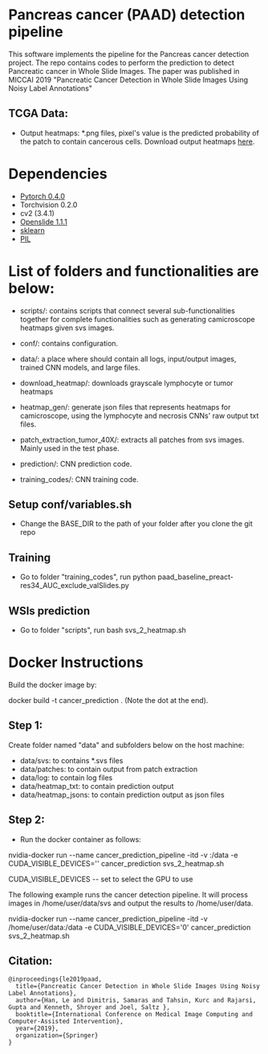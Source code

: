 # Pancreas cancer (PAAD) detection pipeline

This software implements the pipeline for the Pancreas cancer detection project. The repo contains codes to perform the prediction to detect Pancreatic cancer in Whole Slide Images. The paper was published in MICCAI 2019 "Pancreatic Cancer Detection in Whole Slide Images Using Noisy Label Annotations"

## TCGA Data:
+ Output heatmaps: *.png files, pixel's value is the predicted probability of the patch to contain cancerous cells. Download output heatmaps [here](https://drive.google.com/drive/folders/14z84TUy6R_UEEAdbXXOWNPzT0e2NKkOJ?usp=sharing).


# Dependencies

 - [Pytorch 0.4.0](http://pytorch.org/)
 - Torchvision 0.2.0
 - cv2 (3.4.1)
 - [Openslide 1.1.1](https://openslide.org/api/python/)
 - [sklearn](https://scikit-learn.org/stable/)
 - [PIL](https://pillow.readthedocs.io/en/3.1.x/reference/Image.html)

# List of folders and functionalities are below: 

- scripts/: contains scripts that connect several sub-functionalities together for complete functionalities such as generating camicroscope heatmaps given svs images.

- conf/: contains configuration. 

- data/: a place where should contain all logs, input/output images, trained CNN models, and large files. 

- download_heatmap/: downloads grayscale lymphocyte or tumor heatmaps

- heatmap_gen/: generate json files that represents heatmaps for camicroscope, using the lymphocyte and necrosis CNNs' raw output txt files. 

- patch_extraction_tumor_40X/: extracts all patches from svs images. Mainly used in the test phase. 

- prediction/: CNN prediction code. 

- training_codes/: CNN training code. 

## Setup conf/variables.sh
- Change the BASE_DIR to the path of your folder after you clone the git repo

## Training
- Go to folder "training_codes", run python paad_baseline_preact-res34_AUC_exclude_valSlides.py

## WSIs prediction
- Go to folder "scripts", run bash svs_2_heatmap.sh


# Docker Instructions 

Build the docker image by: 

docker build -t cancer_prediction .  (Note the dot at the end). 

## Step 1:
Create folder named "data" and subfolders below on the host machine:

- data/svs: to contains *.svs files
- data/patches: to contain output from patch extraction
- data/log: to contain log files
- data/heatmap_txt: to contain prediction output
- data/heatmap_jsons: to contain prediction output as json files

## Step 2:
- Run the docker container as follows: 

nvidia-docker run --name cancer_prediction_pipeline -itd -v <path-to-data>:/data -e CUDA_VISIBLE_DEVICES='<cuda device id>' cancer_prediction svs_2_heatmap.sh 

CUDA_VISIBLE_DEVICES -- set to select the GPU to use 

The following example runs the cancer detection pipeline. It will process images in /home/user/data/svs and output the results to /home/user/data. 

nvidia-docker run --name cancer_prediction_pipeline -itd -v /home/user/data:/data -e CUDA_VISIBLE_DEVICES='0' cancer_prediction svs_2_heatmap.sh


## Citation:
    @inproceedings{le2019paad,
      title={Pancreatic Cancer Detection in Whole Slide Images Using Noisy Label Annotations},
      author={Han, Le and Dimitris, Samaras and Tahsin, Kurc and Rajarsi, Gupta and Kenneth, Shroyer and Joel, Saltz },
      booktitle={International Conference on Medical Image Computing and Computer-Assisted Intervention},
      year={2019},
      organization={Springer}
    }


